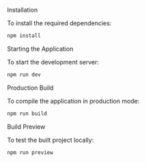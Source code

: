 Installation

To install the required dependencies:

```bash
npm install
```

Starting the Application

To start the development server:

```bash
npm run dev
```

Production Build

To compile the application in production mode:

```bash
npm run build
```

Build Preview

To test the built project locally:

```bash
npm run preview
```




